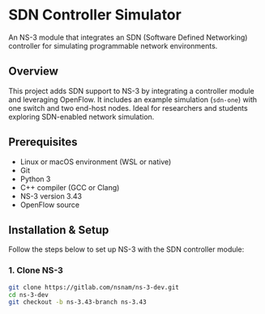 # SDN Controller Simulator

An NS-3 module that integrates an SDN (Software Defined Networking) controller for simulating programmable network environments.

## Overview

This project adds SDN support to NS-3 by integrating a controller module and leveraging OpenFlow. It includes an example simulation (`sdn-one`) with one switch and two end-host nodes. Ideal for researchers and students exploring SDN-enabled network simulation.

## Prerequisites

- Linux or macOS environment (WSL or native)
- Git
- Python 3
- C++ compiler (GCC or Clang)
- NS-3 version 3.43
- OpenFlow source

## Installation & Setup

Follow the steps below to set up NS-3 with the SDN controller module:

### 1. Clone NS-3

```bash
git clone https://gitlab.com/nsnam/ns-3-dev.git
cd ns-3-dev
git checkout -b ns-3.43-branch ns-3.43
